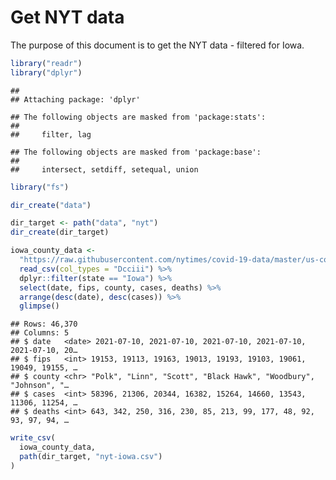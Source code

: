 Get NYT data
================

The purpose of this document is to get the NYT data - filtered for Iowa.

``` r
library("readr")
library("dplyr")
```

    ## 
    ## Attaching package: 'dplyr'

    ## The following objects are masked from 'package:stats':
    ## 
    ##     filter, lag

    ## The following objects are masked from 'package:base':
    ## 
    ##     intersect, setdiff, setequal, union

``` r
library("fs")
```

``` r
dir_create("data")

dir_target <- path("data", "nyt")
dir_create(dir_target)
```

``` r
iowa_county_data <- 
  "https://raw.githubusercontent.com/nytimes/covid-19-data/master/us-counties.csv" %>%
  read_csv(col_types = "Dcciii") %>%
  dplyr::filter(state == "Iowa") %>%
  select(date, fips, county, cases, deaths) %>%
  arrange(desc(date), desc(cases)) %>%
  glimpse()
```

    ## Rows: 46,370
    ## Columns: 5
    ## $ date   <date> 2021-07-10, 2021-07-10, 2021-07-10, 2021-07-10, 2021-07-10, 20…
    ## $ fips   <int> 19153, 19113, 19163, 19013, 19193, 19103, 19061, 19049, 19155, …
    ## $ county <chr> "Polk", "Linn", "Scott", "Black Hawk", "Woodbury", "Johnson", "…
    ## $ cases  <int> 58396, 21306, 20344, 16382, 15264, 14660, 13543, 11306, 11254, …
    ## $ deaths <int> 643, 342, 250, 316, 230, 85, 213, 99, 177, 48, 92, 93, 97, 94, …

``` r
write_csv(
  iowa_county_data,
  path(dir_target, "nyt-iowa.csv")
)
```
